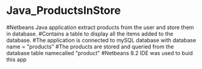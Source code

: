 # Java_ProductsInStore
#Netbeans Java application extract products from the user and store them in database.
#Contains a table to display all the items added to the database.
#The application is connected to mySQL database with database name = "products"
#The products are stored and queried from the database table namecalled "product"
#Netbeans 8.2 IDE was used to buid this app
